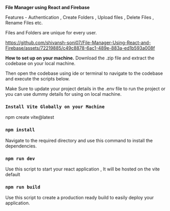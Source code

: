 **File Manager using React and Firebase**

Features - Authentication , Create Folders , Upload files , Delete Files , Rename Files etc.

Files and Folders are unique for every user.

https://github.com/shivansh-soni07/File-Manager-Using-React-and-Firebase/assets/72219885/c49c8878-6ac1-489e-883a-ed1b593a008f





**How to set up on your machine.**
Download the .zip file and extract the codebase on your local machine.

Then open the codebase using ide or terminal to navigate to the codebase and execute the scripts below.



Make Sure to update your project details in the .env file to run the project or you can use dummy details for using on local machine.





### `Install Vite Globally on your Machine`

npm create vite@latest

 

### `npm install`

Navigate to the required directory and use this command to install the dependencies.

### `npm run dev`

Use this script to start your react application , It will be hosted on the vite default [](http://localhost:5173/)

### `npm run build`

Use this script to create a production ready build to easily deploy your application.
